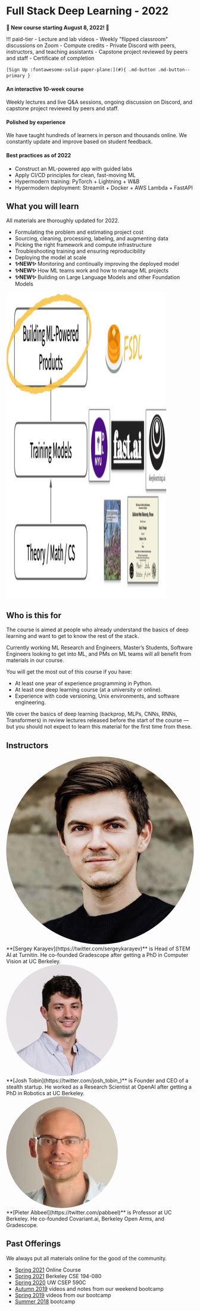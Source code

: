 # Full Stack Deep Learning - 2022

**🚀 New course starting August 8, 2022! 🚀**

!!! paid-tier
    - Lecture and lab videos
    - Weekly "flipped classroom" discussions on Zoom
    - Compute credits
    - Private Discord with peers, instructors, and teaching assistants
    - Capstone project reviewed by peers and staff
    - Certificate of completion

    [Sign Up :fontawesome-solid-paper-plane:](#){ .md-button .md-button--primary }

#### An interactive 10-week course

Weekly lectures and live Q&A sessions, ongoing discussion on Discord, and capstone project reviewed by peers and staff.

#### Polished by experience

We have taught hundreds of learners in person and thousands online. We constantly update and improve based on student feedback.

#### Best practices as of 2022

- Construct an ML-powered app with guided labs
- Apply CI/CD principles for clean, fast-moving ML
- Hypermodern training: PyTorch + Lightning + W&B
- Hypermodern deployment: Streamlit + Docker + AWS Lambda + FastAPI

## What you will learn

All materials are thoroughly updated for 2022.

- Formulating the problem and estimating project cost
- Sourcing, cleaning, processing, labeling, and augmenting data
- Picking the right framework and compute infrastructure
- Troubleshooting training and ensuring reproducibility
- Deploying the model at scale
- **✨NEW✨** Monitoring and continually improving the deployed model
- **✨NEW✨** How ML teams work and how to manage ML projects
- **✨NEW✨** Building on Large Language Models and other Foundation Models

<img src="/images/positioning.png" height="822px" width="430px" />

## Who is this for

The course is aimed at people who already understand the basics of deep learning and want to get to know the rest of the stack.

Currently working ML Research and Engineers, Master’s Students, Software Engineers looking to get into ML, and PMs on ML teams will all benefit from materials in our course.

You will get the most out of this course if you have:

- At least one year of experience programming in Python.
- At least one deep learning course (at a university or online).
- Experience with code versioning, Unix environments, and software engineering.

We cover the basics of deep learning (backprop, MLPs, CNNs, RNNs, Transformers) in review lectures released before the start of the course — but you should not expect to learn this material for the first time from these.

## Instructors

<div class="person" markdown>
  <img src="/old/assets/sergey.jpeg" style="border-radius: 50%;">
  <div markdown>
  **[Sergey Karayev](https://twitter.com/sergeykarayev)** is Head of STEM AI at Turnitin. He co-founded Gradescope after getting a PhD in Computer Vision at UC Berkeley.
  </div>
</div>

<div class="person" markdown>
  <img src="/old/assets/josh.jpeg" style="border-radius: 50%;">
  <div markdown>
  **[Josh Tobin](https://twitter.com/josh_tobin_)** is Founder and CEO of a stealth startup. He worked as a Research Scientist at OpenAI after getting a PhD in Robotics at UC Berkeley.
  </div>
</div>

<div class="person" markdown>
  <img src="/old/assets/pieter.jpeg" style="border-radius: 50%;">
  <div markdown>
  **[Pieter Abbeel](https://twitter.com/pabbeel)** is Professor at UC Berkeley. He co-founded Covariant.ai, Berkeley Open Arms, and Gradescope.
  </div>
</div>

## Past Offerings

We always put all materials online for the good of the community.

- [Spring 2021](/spring2021) Online Course
- [Spring 2021](https://bit.ly/berkeleyfsdl) Berkeley CSE 194-080
- [Spring 2020](https://bit.ly/uwfsdl) UW CSEP 590C
- [Autumn 2019](https://fall2019.fullstackdeeplearning.com) videos and notes from our weekend bootcamp
- [Spring 2019](/march2019) videos from our bootcamp
- [Summer 2018](/august2018) bootcamp
